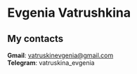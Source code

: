 # Evgenia Vatrushkina


## My contacts

**Gmail**: vatruskinevgenia@gmail.com\
**Telegram**: vatruskina_evgenia